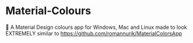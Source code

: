 # Material-Colours
:rainbow: A Material Design colours app for Windows, Mac and Linux made to look EXTREMELY similar to https://github.com/romannurik/MaterialColorsApp
